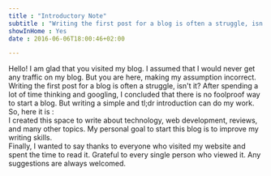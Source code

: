 ```yaml
---
title : "Introductory Note"
subtitle : "Writing the first post for a blog is often a struggle, isn't it? After spending a lot of time thinking and googling, I concluded that there is no foolproof way to start a blog."
showInHome : Yes 
date : 2016-06-06T18:00:46+02:00

---
```

Hello! I am glad that you visited my blog. I assumed that I would never get any traffic on my blog. But you are here, making my assumption incorrect.   
Writing the first post for a blog is often a struggle, isn't it? After spending a lot of time thinking and googling, I concluded that there is no foolproof way to start a blog. But writing a simple and tl;dr introduction can do my work. So, here it is :  
I created this space to write about technology, web development, reviews, and many other topics. My personal goal to start this blog is to improve my writing skills.  
Finally, I wanted to say thanks to everyone who visited my website and spent the time to read it. Grateful to every single person who viewed it. Any suggestions are always welcomed.

